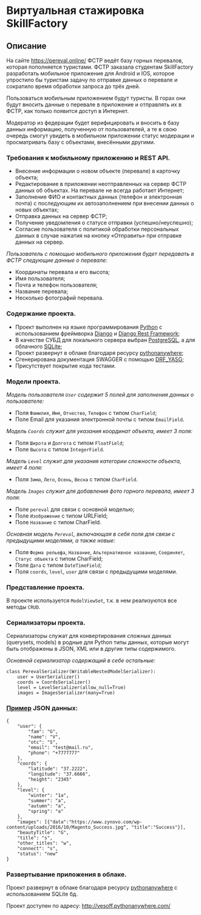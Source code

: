 # Виртуальная стажировка SkillFactory
## Описание

На сайте https://pereval.online/ ФСТР ведёт базу горных перевалов, которая пополняется туристами.
ФСТР заказала студентам SkillFactory разработать мобильное приложение для Android и IOS, которое упростило бы туристам задачу по отправке данных о перевале и сократило время обработки запроса до трёх дней.

Пользоваться мобильным приложением будут туристы. В горах они будут вносить данные о перевале в приложение и отправлять их в ФСТР, как только появится доступ в Интернет.

Модератор из федерации будет верифицировать и вносить в базу данных информацию, полученную от пользователей, а те в свою очередь смогут увидеть в мобильном приложении статус модерации и просматривать базу с объектами, внесёнными другими.

### Требования к мобильному приложению и REST API.

* Внесение информации о новом объекте (перевале) в карточку объекта;
* Редактирование в приложении неотправленных на сервер ФСТР данных об объектах. На перевале не всегда работает Интернет;
* Заполнение ФИО и контактных данных (телефон и электронная почта) с последующим их автозаполнением при внесении данных о новых объектах;
* Отправка данных на сервер ФСТР;
* Получение уведомления о статусе отправки (успешно/неуспешно);
* Согласие пользователя с политикой обработки персональных данных в случае нажатия на кнопку «Отправить» при отправке данных на сервер.

_Пользователь с помощью мобильного приложения будет передавать в ФСТР следующие данные о перевале:_

* Координаты перевала и его высота;
* Имя пользователя;
* Почта и телефон пользователя;
* Название перевала;
* Несколько фотографий перевала.

### Содержание проекта.

* Проект выполнен на языке программирования [Python](https://www.python.org/) с использованием фреймворка [Django](https://www.djangoproject.com/) и [Django Rest Framework](https://www.django-rest-framework.org/);
* В качестве СУБД для локального сервера выбран [PostgreSQL](https://www.postgresql.org/), а для облачного [SQLite](https://www.sqlite.org/index.html);
* Проект развернут в облаке благодаря ресурсу [pythonanywhere](https://www.pythonanywhere.com/);
* Сгенерирована документация SWAGGER с помощью [DRF_YASG](https://drf-yasg.readthedocs.io/en/stable/readme.html);
* Присутствует покрытие кода тестами.

### Модели проекта.

_Модель пользователя `User` содержит 5 полей для заполнения данных о пользователе:_

* Поля `Фамилия`, `Имя`, `Отчество`, `Телефон` c типом `CharField`;
* Поле Email для указания электронной почты с типом `EmailField`.

_Модель `Coords` служит для указания координат объекта, имеет 3 поля:_

* Поля `Широта` и `Долгота` с типом `FloatField`;
* Поле `Высота` с типом `IntegerField`.

_Модель `Level` служит для указания категории сложности объекта, имеет 4 поля:_

* Поля `Зима`, `Лето`, `Осень`, `Весна` с типом `CharField`.

_Модель `Images` служит для добавления фото горного перевала, имеет 3 поля:_

* Поле `pereval` для связи с основной моделью;
* Поле `Изображение` с типом URLField;
* Поле `Название` с типом CharField.

_Основная модель `Pereval`, включающая в себя поля для связи с предыдущими моделями, а также новые:_

* Поля `Форма рельефа`, `Название`, `Альтернативное название`, `Соединяет`, `Статус объекта` с типом CharField;
* Поле `Дата` с типом `DateTimeField`;
* Поля `coords`, `level`, `user` для связи с предыдущими моделями.

### Представление проекта.

В проекте используется `ModelViewSet`, т.к. в нем реализуются все методы `CRUD`.

### Сериализаторы проекта.

Сериализаторы служат для конвертирования сложных данных (querysets, models) в родные для Python типы данных, которые могут быть отображены в JSON, XML или в другие типы содержимого.

_Основной сериализатор содержащий в себе остальные:_

```
class PerevalSerializer(WritableNestedModelSerializer):
    user = UserSerializer()
    coords = CoordsSerializer()
    level = LevelSerializer(allow_null=True)
    images = ImagesSerializer(many=True)
```

### [Пример](https://github.com/Vesoff/SprintPereval/blob/master/JSON%20raw_data%20example) JSON данных:

```
{
    "user": {
        "fam": "G",
        "name": "V",
        "otc": "S",
        "email": "test@mail.ru",
        "phone": "+7777777"
    },
    "coords": {
        "latitude": "37.2222",
        "longitude": "37.6666",
        "height": "2345"
    },
    "level": {
        "winter": "1a",
        "summer": "a",
        "autumn": "a",
        "spring": "a"
    },
    "images": [{"data":"https://www.zynovo.com/wp-content/uploads/2016/10/Magento_Success.jpg", "title":"Success"}],
    "beautyTitle": "G",
    "title": "s",
    "other_titles": "w",
    "connect": "s",
    "status": "new"
}
```

### Развертывание приложения в облаке.

Проект развернут в облаке благодаря ресурсу [pythonanywhere](https://www.pythonanywhere.com/) с использованием SQLite бд.

Проект доступен по адресу: http://vesoff.pythonanywhere.com/